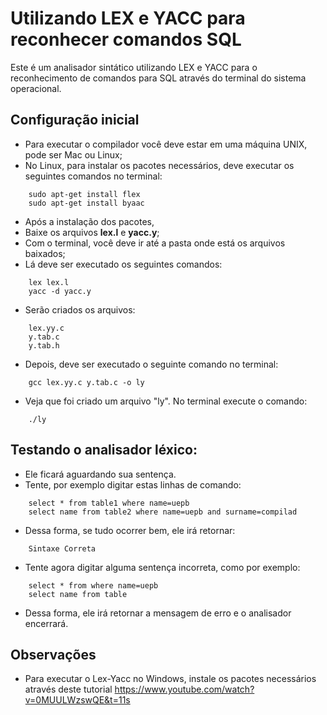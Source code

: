 
# Utilizando LEX e YACC para reconhecer comandos SQL

Este é um analisador sintático utilizando LEX e YACC para o reconhecimento de comandos para SQL através do terminal do sistema operacional.

## Configuração inicial
+ Para executar o compilador você deve estar em uma máquina UNIX, pode ser Mac ou Linux;
+ No Linux, para instalar os pacotes necessários, deve executar os seguintes comandos no terminal:
```
	sudo apt-get install flex
	sudo apt-get install byaac
```
+ Após a instalação dos pacotes, 
+ Baixe os arquivos <b>lex.l</b> e <b>yacc.y</b>;
+ Com o terminal, você deve ir até a pasta onde está os arquivos baixados;
+ Lá deve ser executado os seguintes comandos:
```
	lex lex.l
	yacc -d yacc.y
```
+ Serão criados os arquivos:
```
	lex.yy.c
	y.tab.c
	y.tab.h
```

+ Depois, deve ser executado o seguinte comando no terminal:
```
	gcc lex.yy.c y.tab.c -o ly
```
+ Veja que foi criado um arquivo "ly". No terminal execute o comando:
```
	./ly
```

## Testando o analisador léxico:
+ Ele ficará aguardando sua sentença.
+ Tente, por exemplo digitar estas linhas de comando:
```
	select * from table1 where name=uepb
	select name from table2 where name=uepb and surname=compilad
```
+ Dessa forma, se tudo ocorrer bem, ele irá retornar:
```
	Sintaxe Correta
```
+ Tente agora digitar alguma sentença incorreta, como por exemplo:
```
	select * from where name=uepb
	select name from table
```
+ Dessa forma, ele irá retornar a mensagem de erro e o analisador encerrará.

## Observações
+ Para executar o Lex-Yacc no Windows, instale os pacotes necessários através deste tutorial
https://www.youtube.com/watch?v=0MUULWzswQE&t=11s
